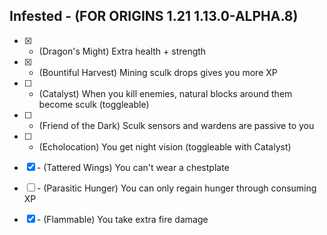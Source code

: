 ## Infested - (FOR ORIGINS 1.21 1.13.0-ALPHA.8)
-   [x] + (Dragon's Might) Extra health + strength
-   [x] + (Bountiful Harvest) Mining sculk drops gives you more XP
-   [ ] + (Catalyst) When you kill enemies, natural blocks around them become sculk (toggleable)
-   [ ] + (Friend of the Dark) Sculk sensors and wardens are passive to you
-   [ ] + (Echolocation) You get night vision (toggleable with Catalyst)

-   [x] \- (Tattered Wings) You can't wear a chestplate
-   [ ] \- (Parasitic Hunger) You can only regain hunger through consuming XP
-   [x] \- (Flammable) You take extra fire damage
